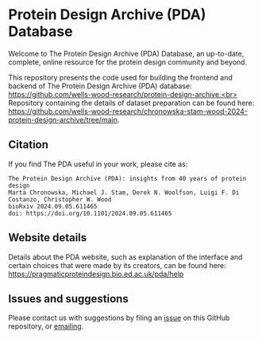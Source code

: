 # Protein Design Archive (PDA) Database

Welcome to The Protein Design Archive (PDA) Database, an up-to-date, complete, online resource for the protein design community and beyond.

This repository presents the code used for building the frontend and backend of The Protein Design Archive (PDA) database: https://github.com/wells-wood-research/protein-design-archive.<br>
Repository containing the details of dataset preparation can be found here: https://github.com/wells-wood-research/chronowska-stam-wood-2024-protein-design-archive/tree/main.

## Citation

If you find The PDA useful in your work, please cite as:

```
The Protein Design Archive (PDA): insights from 40 years of protein design
Marta Chronowska, Michael J. Stam, Derek N. Woolfson, Luigi F. Di Costanzo, Christopher W. Wood
bioRxiv 2024.09.05.611465
doi: https://doi.org/10.1101/2024.09.05.611465
```

## Website details

Details about the PDA website, such as explanation of the interface and certain choices that were made by its creators, can be found here: https://pragmaticproteindesign.bio.ed.ac.uk/pda/help

## Issues and suggestions

Please contact us with suggestions by filing an [issue](https://github.com/wells-wood-research/protein-design-archive/issues/new) on this GitHub repository, or [emailing](mailto:wchris@ed.ac.uk?subject=[GitHub]%20The%20PDA%20website%20comment).